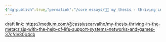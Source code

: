 ```yaml
---
{"dg-publish":true,"permalink":"/core essays/👋🏻 my thesis - thriving in the metacrisis with the help of life support systems, networks and games/","created":"2023-08-24T14:50:27.533-03:00","updated":"2024-03-29T22:36:47.291-03:00"}
---
```


draft link: https://medium.com/@cassiuscarvalho/my-thesis-thriving-in-the-metacrisis-with-the-help-of-life-support-systems-networks-and-games-37cfde30b4cb